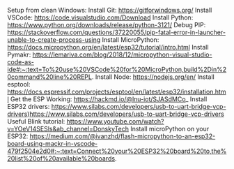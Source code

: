 Setup from clean Windows:
Install Git: https://gitforwindows.org/
Install VSCode: https://code.visualstudio.com/Download
Install Python: https://www.python.org/downloads/release/python-3121/
Debug PIP: https://stackoverflow.com/questions/37220055/pip-fatal-error-in-launcher-unable-to-create-process-using
Install MicroPython: https://docs.micropython.org/en/latest/esp32/tutorial/intro.html
Install Pymakr: https://lemariva.com/blog/2018/12/micropython-visual-studio-code-as-ide#:~:text=To%20use%20VSCode%20for%20MicroPython,build%2Din%20command%20line%20REPL.
Install Node: https://nodejs.org/en/
Install esptool: https://docs.espressif.com/projects/esptool/en/latest/esp32/installation.html
Get the ESP Working: https://hackmd.io/@lnu-iot/SJASdMCo_
Install ESP32 drivers: https://www.silabs.com/developers/usb-to-uart-bridge-vcp-drivers)https://www.silabs.com/developers/usb-to-uart-bridge-vcp-drivers
Useful Blink tutorial: https://www.youtube.com/watch?v=YOeV14SESls&ab_channel=DonskyTech
Install microPython on your ESP32: https://medium.com/@ivanzhd/flash-micropython-to-an-esp32-board-using-mackr-in-vscode-479f2504e2d0#:~:text=Connect%20your%20ESP32%20board%20to,the%20list%20of%20available%20boards.
